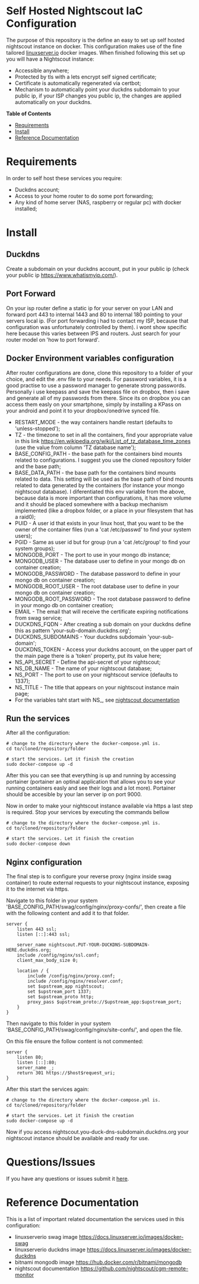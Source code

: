 # Self Hosted Nightscout IaC Configuration

The purpose of this repository is the define an easy to set up self hosted nightscout instance on docker. This configuration makes use of the fine tailored [linuxserver.io](https://docs.linuxserver.io/) docker images. When finished following this set up you will have a Nightscout instance:
- Accessible anywhere;
- Protected by tls with a lets encrypt self signed certificate;
- Certificate is automatically regenerated via certbot;
- Mechanism to automatically point your duckdns subdomain to your public ip, if your ISP changes you public ip, the changes are applied automatically on your duckdns.

**Table of Contents**

- [Requirements](#reference-documentation)
- [Install](#install)
- [Reference Documentation](#reference-documentation)

# Requirements

In order to self host these services you require:

- Duckdns account;
- Access to your home router to do some port forwarding;
- Any kind of home server (NAS, raspberry or regular pc) with docker installed;

# Install

## Duckdns

Create a subdomain on your duckdns account, put in your public ip (check your public ip https://www.whatismyip.com/).

## Port Forward

On your isp router define a static ip for your server on your LAN and forward port 443 to internal 1443 and 80 to internal 180 pointing to your servers local ip. (For port forwarding i had to contact my ISP, because that configuration was unfortunately controlled by them). i wont show specific here because this varies between IPS and routers. Just search for your router model on 'how to port forward'.

## Docker Environment variables configuration

After router configurations are done, clone this repository to a folder of your choice, and edit the .env file to your needs. 
For password variables, it is a good practise to use a password manager to generate strong passwords. Personally i use keepass and save the keepass file on dropbox, then i save and generate all of my passwords from there. Since its on dropbox you can access them easly on your smartphone, simply by installing a KPass on your android and point it to your dropbox/onedrive synced file.

- RESTART_MODE - the way containers handle restart (defaults to 'unless-stopped');
- TZ - the timezone to set in all the containers, find your appropriate value in this link https://en.wikipedia.org/wiki/List_of_tz_database_time_zones (use the value from column 'TZ database name');
- BASE_CONFIG_PATH - the base path for the containers bind mounts related to configurations. I suggest you use the cloned repository folder and the base path;
- BASE_DATA_PATH - the base path for the containers bind mounts related to data. This setting will be used as the base path of bind mounts related to data generated by the containers (for instance your mongo nightscout database). I diferentiated this env variable from the above, because data is more important than configurations, it has more volume and it should be placed somewhere with a backup mechanism implemented (like a dropbox folder, or a place in your filesystem that has a raid0);
- PUID - A user id that exists in your linux host, that you want to be the owner of the container files (run a 'cat /etc/passwd' to find your system users);
- PGID - Same as user id but for group (run a 'cat /etc/group' to find your system groups);
- MONGODB_PORT - The port to use in your mongo db instance;
- MONGODB_USER - The database user to define in your mongo db on container creation;
- MONGODB_PASSWORD - The database password to define in your mongo db on container creation;
- MONGODB_ROOT_USER - The root database user to define in your mongo db on container creation;
- MONGODB_ROOT_PASSWORD - The root database password to define in your mongo db on container creation;
- EMAIL - The email that will receive the certificate expiring notifications from swag service;
- DUCKDNS_FQDN - After creating a sub domain on your duckdns define this as pattern 'your-sub-domain.duckdns.org';
- DUCKDNS_SUBDOMAINS - Your duckdns subdomain 'your-sub-domain';
- DUCKDNS_TOKEN - Access your duckdns account, on the upper part of the main page there is a 'token' property, put its value here;
- NS_API_SECRET - Define the api-secret of your nightscout;
- NS_DB_NAME - The name of your nightscout database;
- NS_PORT - The port to use on your nightscout service (defaults to 1337);
- NS_TITLE - The title that appears on your nightscout instance main page;
- For the variables taht start with NS_, see [nightscout documentation](https://github.com/nightscout/cgm-remote-monitor#environment)

## Run the services

After all the configuration:

```console
# change to the directory where the docker-compose.yml is.
cd to/cloned/repository/folder

# start the services. Let it finish the creation
sudo docker-compose up -d
```

After this you can see that everything is up and running by accessing portainer (portainer an optinal application that allows you to see your running containers easly and see their logs and a lot more). Portainer should be accesible by your lan server ip on port 9000.


Now in order to make your nightscout instance available via https a last step is required. Stop your services by executing the commands bellow

```console
# change to the directory where the docker-compose.yml is.
cd to/cloned/repository/folder

# start the services. Let it finish the creation
sudo docker-compose down
```

## Nginx configuration

The final step is to configure your reverse proxy (nginx inside swag container) to route external requests to your nightscout instance, exposing it to the internet via https.

Navigate to this folder in your system 'BASE_CONFIG_PATH/swag/config/nginx/proxy-confs/', then create a file with the following content and add it to that folder.

```console
server {
    listen 443 ssl;
    listen [::]:443 ssl;

    server_name nightscout.PUT-YOUR-DUCKDNS-SUBDOMAIN-HERE.duckdns.org;
    include /config/nginx/ssl.conf;
    client_max_body_size 0;

    location / {
        include /config/nginx/proxy.conf;
        include /config/nginx/resolver.conf;
        set $upstream_app nightscout;
        set $upstream_port 1337;
        set $upstream_proto http;
        proxy_pass $upstream_proto://$upstream_app:$upstream_port;
    }
}
```

Then navigate to this folder in your system 'BASE_CONFIG_PATH/swag/config/nginx/site-confs/', and open the file.

On this file ensure the follow content is not commented:

```console
server {
    listen 80;
    listen [::]:80;
    server_name _;
    return 301 https://$host$request_uri;
}
```

After this start the services again:

```console
# change to the directory where the docker-compose.yml is.
cd to/cloned/repository/folder

# start the services. Let it finish the creation
sudo docker-compose up -d
```

Now if you access nightscout.you-duck-dns-subdomain.duckdns.org your nightscout instance should be available and ready for use.

# Questions/Issues

If you have any questions or issues submit it [here].

[here]: https://github.com/TiagoPRSilva/nightscout-selfhosted-iac/issues

# Reference Documentation

This is a list of important related documentation the services used in this configuration:

- linuxserverio swag image https://docs.linuxserver.io/images/docker-swag
- linuxserverio duckdns image https://docs.linuxserver.io/images/docker-duckdns
- bitnami mongodb image https://hub.docker.com/r/bitnami/mongodb
- nightscout documentation https://github.com/nightscout/cgm-remote-monitor



